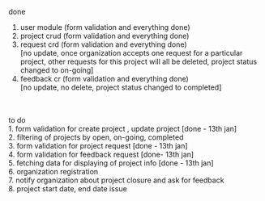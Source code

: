 done<br/>
1. user module (form validation and everything done)<br/>
2. project crud (form validation and everything done)<br/>
3. request crd  (form validation and everything done)<br/>
[no update, once organization accepts one request for a particular project, other requests for this project will all be deleted, project status changed to on-going]<br/>
4. feedback cr  (form validation and everything done)<br/>
[no update, no delete, project status changed to completed]<br/>
<br/>
<br/>
to do<br/>
1. form validation for create project , update project [done - 13th jan]<br/>
2. filtering of projects by open, on-going, completed<br/>
3. form validation for project request [done - 13th jan]<br/>
4. form validation for feedback request [done- 13th jan]<br/>
5. fetching data for displaying of project info [done - 13th jan]<br/>
6. organization registration <br/>
7. notify organization about project closure and ask for feedback<br/>
8. project start date, end date issue<br/>
